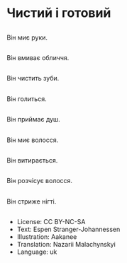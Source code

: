 # Чистий і готовий

##
Він миє руки.

##
Він вмиває обличчя.

##
Він чистить зуби.

##
Він голиться.

##
Він приймає душ.

##
Він миє волосся.

##
Він витирається.

##
Він розчісує волосся.

##
Він стриже нігті.

##
* License: CC BY-NC-SA
* Text: Espen Stranger-Johannessen
* Illustration: Aakanee
* Translation: Nazarii Malachynskyi
* Language: uk
